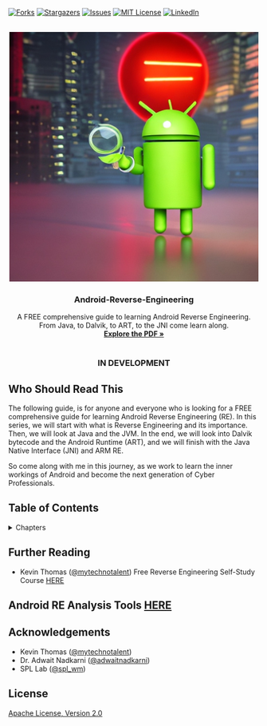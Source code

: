 [![Forks][forks-shield]][forks-url]
[![Stargazers][stars-shield]][stars-url]
[![Issues][issues-shield]][issues-url]
[![MIT License][license-shield]][license-url]
[![LinkedIn][linkedin-shield]][linkedin-url]



<!-- PROJECT LOGO -->
<br />
<div align="center">
  <a href="https://github.com/NDJSec/Android-Reverse-Engineering">
    <img src="images/logo.jpeg" alt="Logo" width="500" height="500">
  </a>

<h3 align="center">Android-Reverse-Engineering</h3>

  <p align="center">
    A FREE comprehensive guide to learning Android Reverse Engineering. From Java, to Dalvik, to ART, to the JNI come learn along.
    <br />
    <a href="https://github.com/NDJSec/Android-Reverse-Engineering"><strong>Explore the PDF »</strong></a>
    <br />
    <br />
  </p>
<h3 align="center">IN DEVELOPMENT</h3>
</div>

## Who Should Read This
The following guide, is for anyone and everyone who is looking for a FREE comprehensive guide for learning Android Reverse Engineering (RE). In this series, we will start with what is Reverse Engineering and its importance. Then, we will look at Java and the JVM. In the end, we will look into Dalvik bytecode and the Android Runtime (ART), and we will finish with the Java Native Interface (JNI) and ARM RE. 

So come along with me in this journey, as we work to learn the inner workings of Android and become the next generation of Cyber Professionals. 

## Table of Contents
<details>
    <summary>Chapters</summary>
    <ol>
        <li>Preface</li>
        <li>Introduction to Reverse Engineering</li>
            <ul>
                <li>Goals</li>
                <li>Techniques</li>
                <li>Tools: Overview</li>
                <li>Tools: Linux</li>
                <li>Tools: VIM</li>
                <li>Tools: APKTool</li>
                <li>Tools: Jadx</li>
                <li>Tools: Android Debug Bridge</li>
                <li>Tools: Ghidra</li>
            </ul>
        <li>Android Basics</li>
            <ul>
                <li>Android Overview</li>
                <li>Component Model</li>
                <li>Android Permissions</li>
                <li>Manifest File</li>
            </ul>
        <li>Java COMMING SOON</li>
    </ol>
</details>

## Further Reading 
- Kevin Thomas ([@mytechnotalent][Kevin_GitHub]) Free Reverse Engineering Self-Study Course [HERE][RE_Tutorial_Url]

## Android RE Analysis Tools [HERE](https://github.com/NDJSec/DroidAnalysis)

## Acknowledgements 
- Kevin Thomas ([@mytechnotalent][Kevin_GitHub])
- Dr. Adwait Nadkarni ([@adwaitnadkarni][Nadkarni_Site])
- SPL Lab ([@spl_wm][SPL_Site])

## License
[Apache License, Version 2.0][License_Url]


<!-- -->
[RE_Tutorial_Url]: https://github.com/mytechnotalent/Reverse-Engineering-Tutorial
[License_Url]: https://www.apache.org/licenses/LICENSE-2.0
[Kevin_GitHub]: https://github.com/mytechnotalent
[Nadkarni_Site]: https://www.adwaitnadkarni.com/
[SPL_Site]: https://spl-wm.github.io/

[contributors-shield]: https://img.shields.io/github/contributors/NDJSec/Android-Reverse-Engineering.svg?style=for-the-badge
[contributors-url]: https://github.com/NDJSec/Android-Reverse-Engineering/graphs/contributors
[forks-shield]: https://img.shields.io/github/forks/NDJSec/Android-Reverse-Engineering.svg?style=for-the-badge
[forks-url]: https://github.com/NDJSec/Android-Reverse-Engineering/network/members
[stars-shield]: https://img.shields.io/github/stars/NDJSec/Android-Reverse-Engineering.svg?style=for-the-badge
[stars-url]: https://github.com/NDJSec/Android-Reverse-Engineering/stargazers
[issues-shield]: https://img.shields.io/github/issues/NDJSec/Android-Reverse-Engineering.svg?style=for-the-badge
[issues-url]: https://github.com/NDJSec/Android-Reverse-Engineering/issues
[license-shield]: https://img.shields.io/github/license/NDJSec/Android-Reverse-Engineering.svg?style=for-the-badge
[license-url]: https://github.com/NDJSec/Android-Reverse-Engineering/blob/master/LICENSE.txt
[linkedin-shield]: https://img.shields.io/badge/-LinkedIn-black.svg?style=for-the-badge&logo=linkedin&colorB=555
[linkedin-url]: https://www.linkedin.com/in/nicolas-janis/
[product-screenshot]: images/screenshot.png
